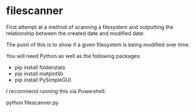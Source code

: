 # filescanner

First attempt at a method of scanning a filesystem and outputting the relationship between the created date and modified date.

The point of this is to show if a given filesystem is being modified over time.

You will need Python as well as the following packages:

- pip install folderstats
- pip install matplotlib
- pip install PySimpleGUI

I recommend running this via Powershell:

python filescanner.py

